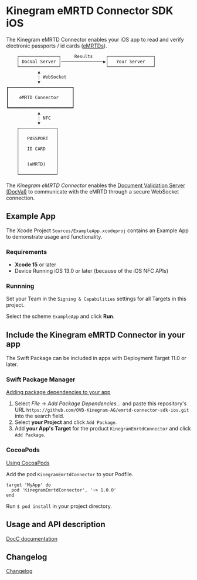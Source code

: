 # Kinegram eMRTD Connector SDK iOS

The Kinegram eMRTD Connector enables your iOS app to read and verify electronic passports / id cards ([eMRTDs][emrtd]).

```
    ┌───────────────┐     Results     ┌─────────────────┐
    │ DocVal Server │────────────────▶│   Your Server   │
    └───────────────┘                 └─────────────────┘
            ▲
            │ WebSocket
            ▼
┏━━━━━━━━━━━━━━━━━━━━━━━━┓
┃                        ┃
┃    eMRTD Connector     ┃
┃                        ┃
┗━━━━━━━━━━━━━━━━━━━━━━━━┛
            ▲
            │ NFC
            ▼
    ┌──────────────┐
    │              │
    │   PASSPORT   │
    │              │
    │   ID CARD    │
    │              │
    │              │
    │   (eMRTD)    │
    │              │
    └──────────────┘
```

The *Kinegram eMRTD Connector* enables the [Document Validation Server (DocVal)][docval] to communicate with the eMRTD through a secure WebSocket connection.

## Example App

The Xcode Project `Sources/ExampleApp.xcodeproj` contains an Example App to demonstrate usage and functionality.

### Requirements

* **Xcode 15** or later
* Device Running iOS 13.0 or later (because of the iOS NFC APIs)

### Runnning

Set your Team in the `Signing & Capabilities` settings for all Targets in this project.

Select the scheme `ExampleApp` and click **Run**.

## Include the Kinegram eMRTD Connector in your app

The Swift Package can be included in apps with Deployment Target 11.0 or later.

### Swift Package Manager

[Adding package dependencies to your app][add-packages]

1. Select _File_ -> _Add Package Dependencies..._ and paste this repository's URL `https://github.com/OVD-Kinegram-AG/emrtd-connector-sdk-ios.git` into the search field.
2. Select **your Project** and click `Add Package`.
3. Add **your App's Target** for the product `KinegramEmrtdConnector` and click `Add Package`.

### CocoaPods

[Using CocoaPods][using-cocoapods]

Add the pod `KinegramEmrtdConnector` to your Podfile.

```
target 'MyApp' do
  pod 'KinegramEmrtdConnector', '~> 1.0.0'
end
```

Run `$ pod install` in your project directory.

## Usage and API description

[DocC documentation][documentation]

## Changelog

[Changelog](CHANGELOG.md)

[emrtd]: https://kta.pages.kurzdigital.com/kta-kinegram-document-validation-service/Security%20Mechanisms
[docval]: https://kta.pages.kurzdigital.com/kta-kinegram-document-validation-service/
[add-packages]: https://developer.apple.com/documentation/xcode/adding-package-dependencies-to-your-app
[using-cocoapods]: https://guides.cocoapods.org/using/using-cocoapods.html
[documentation]: https://ovd-kinegram-ag.github.io/emrtd-connector-sdk-ios/documentation/kinegramemrtdconnector
